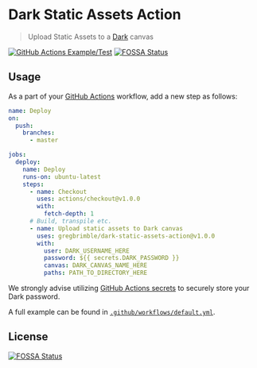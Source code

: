 # Dark Static Assets Action

> Upload Static Assets to a [Dark](https://darklang.com/) canvas

[![GitHub Actions Example/Test](https://github.com/GregBrimble/dark-static-assets-action/workflows/Example/Test/badge.svg)](https://github.com/GregBrimble/dark-static-assets-action/actions?query=workflow%3AExample%2FTest)
[![FOSSA Status](https://app.fossa.io/api/projects/git%2Bgithub.com%2FGregBrimble%2Fdark-static-assets-action.svg?type=shield)](https://app.fossa.io/projects/git%2Bgithub.com%2FGregBrimble%2Fdark-static-assets-action?ref=badge_shield)

## Usage

As a part of your [GitHub Actions](https://github.com/features/actions) workflow, add a new step as follows:

```yml
name: Deploy
on:
  push:
    branches:
      - master

jobs:
  deploy:
    name: Deploy
    runs-on: ubuntu-latest
    steps:
      - name: Checkout
        uses: actions/checkout@v1.0.0
        with:
          fetch-depth: 1
      # Build, transpile etc.
      - name: Upload static assets to Dark canvas
        uses: gregbrimble/dark-static-assets-action@v1.0.0
        with:
          user: DARK_USERNAME_HERE
          password: ${{ secrets.DARK_PASSWORD }}
          canvas: DARK_CANVAS_NAME_HERE
          paths: PATH_TO_DIRECTORY_HERE
```

We strongly advise utilizing [GitHub Actions secrets](https://help.github.com/en/actions/automating-your-workflow-with-github-actions/creating-and-using-encrypted-secrets) to securely store your Dark password.

A full example can be found in [`.github/workflows/default.yml`](https://github.com/GregBrimble/dark-static-assets-action/blob/master/.github/workflows/default.yml).


## License
[![FOSSA Status](https://app.fossa.io/api/projects/git%2Bgithub.com%2FGregBrimble%2Fdark-static-assets-action.svg?type=large)](https://app.fossa.io/projects/git%2Bgithub.com%2FGregBrimble%2Fdark-static-assets-action?ref=badge_large)